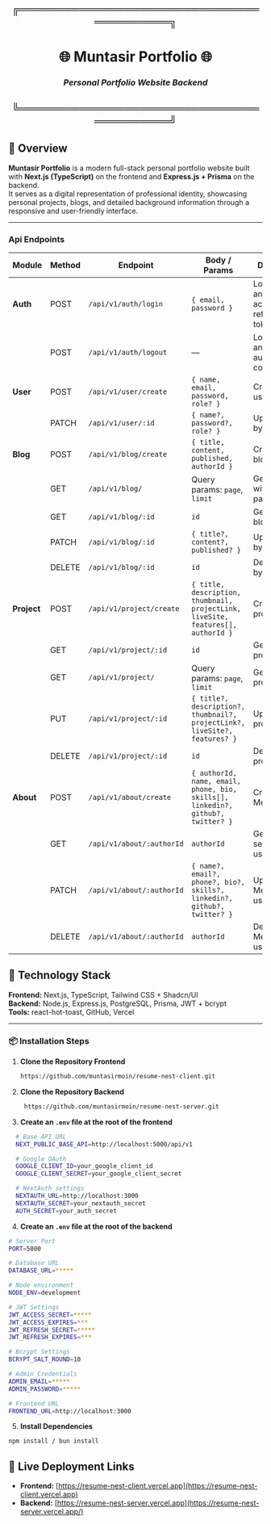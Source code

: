 <div align="center">

## ╔══════════════════════════════════════════╗

# 🌐 **Muntasir Portfolio** 🌐

### _Personal Portfolio Website Backend_

## ╚══════════════════════════════════════════╝

</div>

## 🧭 Overview

**Muntasir Portfolio** is a modern full-stack personal portfolio website built with **Next.js (TypeScript)** on the frontend and **Express.js + Prisma** on the backend.  
It serves as a digital representation of professional identity, showcasing personal projects, blogs, and detailed background information through a responsive and user-friendly interface.

---

### Api Endpoints

| Module      | Method | Endpoint                  | Body / Params                                                                    | Description                                   |
| ----------- | ------ | ------------------------- | -------------------------------------------------------------------------------- | --------------------------------------------- |
| **Auth**    | POST   | `/api/v1/auth/login`      | `{ email, password }`                                                            | Login user and return access & refresh tokens |
|             | POST   | `/api/v1/auth/logout`     | —                                                                                | Logout user and clear authentication cookies  |
| **User**    | POST   | `/api/v1/user/create`     | `{ name, email, password, role? }`                                               | Create a new user                             |
|             | PATCH  | `/api/v1/user/:id`        | `{ name?, password?, role? }`                                                    | Update a user by ID                           |
| **Blog**    | POST   | `/api/v1/blog/create`     | `{ title, content, published, authorId }`                                        | Create a new blog                             |
|             | GET    | `/api/v1/blog/`           | Query params: `page`, `limit`                                                    | Get all blogs with pagination                 |
|             | GET    | `/api/v1/blog/:id`        | `id`                                                                             | Get a single blog by ID                       |
|             | PATCH  | `/api/v1/blog/:id`        | `{ title?, content?, published? }`                                               | Update a blog by ID                           |
|             | DELETE | `/api/v1/blog/:id`        | `id`                                                                             | Delete a blog by ID                           |
| **Project** | POST   | `/api/v1/project/create`  | `{ title, description, thumbnail, projectLink, liveSite, features[], authorId }` | Create a new project                          |
|             | GET    | `/api/v1/project/:id`     | `id`                                                                             | Get a single project by ID                    |
|             | GET    | `/api/v1/project/`        | Query params: `page`, `limit`                                                    | Get all projects                              |
|             | PUT    | `/api/v1/project/:id`     | `{ title?, description?, thumbnail?, projectLink?, liveSite?, features? }`       | Update a project by ID                        |
|             | DELETE | `/api/v1/project/:id`     | `id`                                                                             | Delete a project by ID                        |
| **About**   | POST   | `/api/v1/about/create`    | `{ authorId, name, email, phone, bio, skills[], linkedin?, github?, twitter? }`  | Create About Me section                       |
|             | GET    | `/api/v1/about/:authorId` | `authorId`                                                                       | Get About Me section by user ID               |
|             | PATCH  | `/api/v1/about/:authorId` | `{ name?, email?, phone?, bio?, skills?, linkedin?, github?, twitter? }`         | Update About Me section by user ID            |
|             | DELETE | `/api/v1/about/:authorId` | `authorId`                                                                       | Delete About Me section by user ID            |

## 🧰 Technology Stack

**Frontend:** Next.js, TypeScript, Tailwind CSS + Shadcn/UI  
**Backend:** Node.js, Express.js, PostgreSQL, Prisma, JWT + bcrypt  
**Tools:** react-hot-toast, GitHub, Vercel

---

### 📦 Installation Steps

1. **Clone the Repository Frontend**

   ```bash
   https://github.com/muntasirmoin/resume-nest-client.git
   ```

2. **Clone the Repository Backend**

   ```bash
    https://github.com/muntasirmoin/resume-nest-server.git
   ```

3. **Create an `.env` file at the root of the frontend**

```bash
  # Base API URL
  NEXT_PUBLIC_BASE_API=http://localhost:5000/api/v1

  # Google OAuth
  GOOGLE_CLIENT_ID=your_google_client_id
  GOOGLE_CLIENT_SECRET=your_google_client_secret

  # NextAuth settings
  NEXTAUTH_URL=http://localhost:3000
  NEXTAUTH_SECRET=your_nextauth_secret
  AUTH_SECRET=your_auth_secret
```

4.  **Create an `.env` file at the root of the backend**

```bash
# Server Port
PORT=5000

# Database URL
DATABASE_URL=*****

# Node environment
NODE_ENV=development

# JWT Settings
JWT_ACCESS_SECRET=*****
JWT_ACCESS_EXPIRES=***
JWT_REFRESH_SECRET=*****
JWT_REFRESH_EXPIRES=***

# Bcrypt Settings
BCRYPT_SALT_ROUND=10

# Admin Credentials
ADMIN_EMAIL=*****
ADMIN_PASSWORD=*****

# Frontend URL
FRONTEND_URL=http://localhost:3000
```

5. **Install Dependencies**

```bash
npm install / bun install
```

## 🚀 Live Deployment Links

- **Frontend:** [https://resume-nest-client.vercel.app](https://resume-nest-client.vercel.app)
- **Backend:** [https://resume-nest-server.vercel.app](https://resume-nest-server.vercel.app/)
